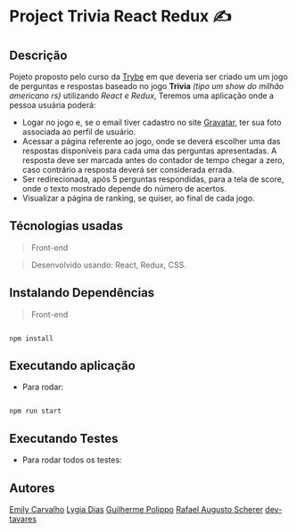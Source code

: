 
#  Project Trivia React Redux ✍
## Descrição

Pojeto proposto pelo curso da  [Trybe](https://betrybe.com/)  em que deveria ser criado um um jogo de perguntas e respostas baseado no jogo  **Trivia**  _(tipo um show do milhão americano rs)_  utilizando  _React e Redux_, Teremos uma aplicação onde a pessoa usuária poderá:

-   Logar no jogo e, se o email tiver cadastro no site  [Gravatar](https://pt.gravatar.com/), ter sua foto associada ao perfil de usuário.
-   Acessar a página referente ao jogo, onde se deverá escolher uma das respostas disponíveis para cada uma das perguntas apresentadas. A resposta deve ser marcada antes do contador de tempo chegar a zero, caso contrário a resposta deverá ser considerada errada.
-   Ser redirecionada, após 5 perguntas respondidas, para a tela de score, onde o texto mostrado depende do número de acertos.
-   Visualizar a página de ranking, se quiser, ao final de cada jogo.

##  Técnologias usadas

>Front-end

> Desenvolvido usando: React, Redux, CSS.

##  Instalando Dependências

> Front-end

```

npm install

```

##  Executando aplicação

* Para rodar:

```

npm run start

```

##  Executando Testes

* Para rodar todos os testes:

##  Autores
[Emily Carvalho](https://www.linkedin.com/in/emily-nilsen-carvalho/)
[Lygia Dias](https://www.linkedin.com/in/lygiiadias/)
[Guilherme Polippo](https://www.linkedin.com/in/guilhermepolippo/)
[Rafael Augusto Scherer](https://www.linkedin.com/in/rafael-augusto-scherer/)
[dev-tavares](https://github.com/dev-tavares)
